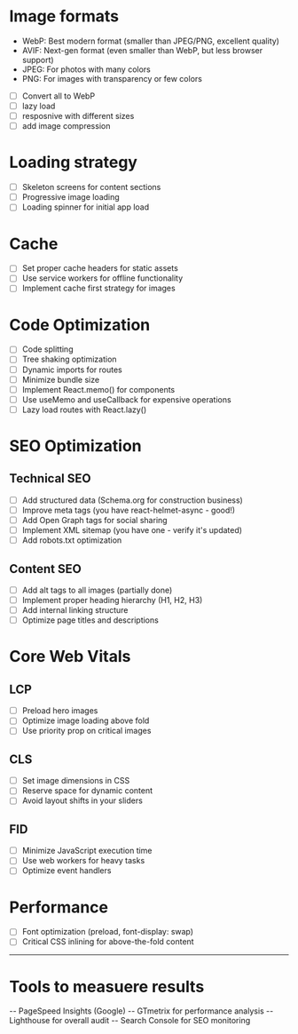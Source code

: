# Image formats

- WebP: Best modern format (smaller than JPEG/PNG, excellent quality)
- AVIF: Next-gen format (even smaller than WebP, but less browser support)
- JPEG: For photos with many colors
- PNG: For images with transparency or few colors

-[ ] Convert all to WebP
-[ ] lazy load
-[ ] resposnive with different sizes
-[ ] add image compression 

# Loading strategy

-[ ] Skeleton screens for content sections
-[ ] Progressive image loading
-[ ] Loading spinner for initial app load

# Cache

-[ ] Set proper cache headers for static assets
-[ ] Use service workers for offline functionality
-[ ] Implement cache first strategy for images  

# Code Optimization

-[ ] Code splitting
-[ ] Tree shaking optimization  
-[ ] Dynamic imports for routes
-[ ] Minimize bundle size
-[ ] Implement React.memo() for components
-[ ] Use useMemo and useCallback for expensive operations
-[ ] Lazy load routes with React.lazy()

# SEO Optimization

## Technical SEO

-[ ] Add structured data (Schema.org for construction business)
-[ ] Improve meta tags (you have react-helmet-async - good!)
-[ ] Add Open Graph tags for social sharing
-[ ] Implement XML sitemap (you have one - verify it's updated)
-[ ] Add robots.txt optimization

## Content SEO

-[ ] Add alt tags to all images (partially done)
-[ ] Implement proper heading hierarchy (H1, H2, H3)
-[ ] Add internal linking structure
-[ ] Optimize page titles and descriptions

# Core Web Vitals

## LCP

-[ ] Preload hero images
-[ ] Optimize image loading above fold
-[ ] Use priority prop on critical images

## CLS

-[ ] Set image dimensions in CSS
-[ ] Reserve space for dynamic content
-[ ] Avoid layout shifts in your sliders

## FID

-[ ] Minimize JavaScript execution time
-[ ] Use web workers for heavy tasks
-[ ] Optimize event handlers

# Performance

-[ ] Font optimization (preload, font-display: swap)
-[ ] Critical CSS inlining for above-the-fold content

--------------------------------------------------------------------------------

# Tools to measuere results

-- PageSpeed Insights (Google)
-- GTmetrix for performance analysis
-- Lighthouse for overall audit
-- Search Console for SEO monitoring